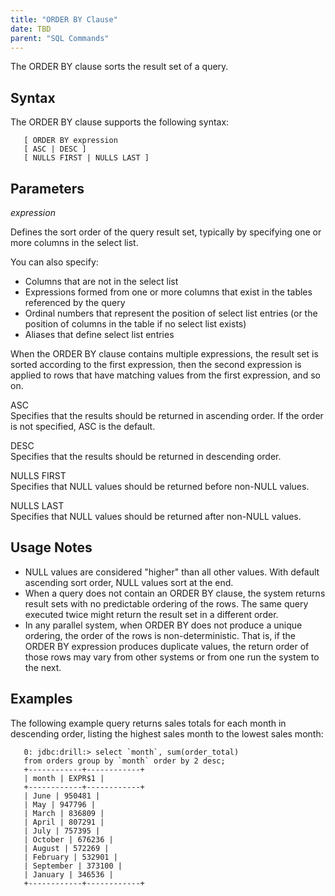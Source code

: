 ```yaml
---
title: "ORDER BY Clause"
date: TBD 
parent: "SQL Commands"
---
```

The ORDER BY clause sorts the result set of a query.



## Syntax
The ORDER BY clause supports the following syntax:

       [ ORDER BY expression
       [ ASC | DESC ]
       [ NULLS FIRST | NULLS LAST ]

  

## Parameters  
*expression*  

Defines the sort order of the query result set, typically by specifying one or more columns in the select list.  

You can also specify:  

   * Columns that are not in the select list 
   * Expressions formed from one or more columns that exist in the tables referenced by the query
   * Ordinal numbers that represent the position of select list entries (or the position of columns in the table if no select list exists)
   * Aliases that define select list entries
   
When the ORDER BY clause contains multiple expressions, the result set is sorted according to the first expression, then the second expression is applied to rows that have matching values from the first expression, and so on.

ASC  
Specifies that the results should be returned in ascending order. If the order is not specified, ASC is the default.

DESC  
Specifies that the results should be returned in descending order. 

NULLS FIRST  
Specifies that NULL values should be returned before non-NULL values.  

NULLS LAST  
Specifies that NULL values should be returned after non-NULL values.

## Usage Notes
   * NULL values are considered "higher" than all other values. With default ascending sort order, NULL values sort at the end.  
   * When a query does not contain an ORDER BY clause, the system returns result sets with no predictable ordering of the rows. The same query executed twice might return the result set in a different order.  
   * In any parallel system, when ORDER BY does not produce a unique ordering, the order of the rows is non-deterministic. That is, if the ORDER BY expression produces duplicate values, the return order of those rows may vary from other systems or from one run the system to the next.

## Examples
The following example query returns sales totals for each month in descending order, listing the highest sales month to the lowest sales month:

       0: jdbc:drill:> select `month`, sum(order_total)
       from orders group by `month` order by 2 desc;
       +------------+------------+
       | month | EXPR$1 |
       +------------+------------+
       | June | 950481 |
       | May | 947796 |
       | March | 836809 |
       | April | 807291 |
       | July | 757395 |
       | October | 676236 |
       | August | 572269 |
       | February | 532901 |
       | September | 373100 |
       | January | 346536 |
       +------------+------------+




